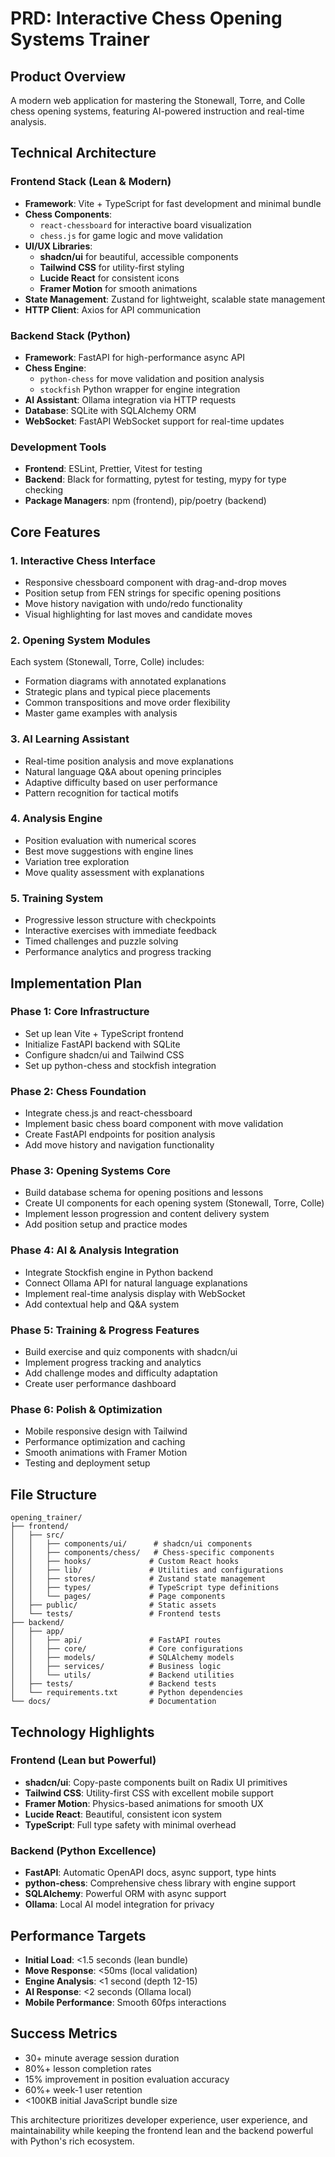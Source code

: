 # PRD: Interactive Chess Opening Systems Trainer

## Product Overview
A modern web application for mastering the Stonewall, Torre, and Colle chess opening systems, featuring AI-powered instruction and real-time analysis.

## Technical Architecture

### Frontend Stack (Lean & Modern)
- **Framework**: Vite + TypeScript for fast development and minimal bundle
- **Chess Components**: 
  - `react-chessboard` for interactive board visualization
  - `chess.js` for game logic and move validation
- **UI/UX Libraries**: 
  - **shadcn/ui** for beautiful, accessible components
  - **Tailwind CSS** for utility-first styling
  - **Lucide React** for consistent icons
  - **Framer Motion** for smooth animations
- **State Management**: Zustand for lightweight, scalable state management
- **HTTP Client**: Axios for API communication

### Backend Stack (Python)
- **Framework**: FastAPI for high-performance async API
- **Chess Engine**: 
  - `python-chess` for move validation and position analysis
  - `stockfish` Python wrapper for engine integration
- **AI Assistant**: Ollama integration via HTTP requests
- **Database**: SQLite with SQLAlchemy ORM
- **WebSocket**: FastAPI WebSocket support for real-time updates

### Development Tools
- **Frontend**: ESLint, Prettier, Vitest for testing
- **Backend**: Black for formatting, pytest for testing, mypy for type checking
- **Package Managers**: npm (frontend), pip/poetry (backend)

## Core Features

### 1. Interactive Chess Interface
- Responsive chessboard component with drag-and-drop moves
- Position setup from FEN strings for specific opening positions
- Move history navigation with undo/redo functionality
- Visual highlighting for last moves and candidate moves

### 2. Opening System Modules
Each system (Stonewall, Torre, Colle) includes:
- Formation diagrams with annotated explanations
- Strategic plans and typical piece placements  
- Common transpositions and move order flexibility
- Master game examples with analysis

### 3. AI Learning Assistant
- Real-time position analysis and move explanations
- Natural language Q&A about opening principles
- Adaptive difficulty based on user performance
- Pattern recognition for tactical motifs

### 4. Analysis Engine
- Position evaluation with numerical scores
- Best move suggestions with engine lines
- Variation tree exploration
- Move quality assessment with explanations

### 5. Training System
- Progressive lesson structure with checkpoints
- Interactive exercises with immediate feedback
- Timed challenges and puzzle solving
- Performance analytics and progress tracking

## Implementation Plan

### Phase 1: Core Infrastructure
- Set up lean Vite + TypeScript frontend
- Initialize FastAPI backend with SQLite
- Configure shadcn/ui and Tailwind CSS
- Set up python-chess and stockfish integration

### Phase 2: Chess Foundation
- Integrate chess.js and react-chessboard
- Implement basic chess board component with move validation
- Create FastAPI endpoints for position analysis
- Add move history and navigation functionality

### Phase 3: Opening Systems Core
- Build database schema for opening positions and lessons
- Create UI components for each opening system (Stonewall, Torre, Colle)
- Implement lesson progression and content delivery system
- Add position setup and practice modes

### Phase 4: AI & Analysis Integration
- Integrate Stockfish engine in Python backend
- Connect Ollama API for natural language explanations
- Implement real-time analysis display with WebSocket
- Add contextual help and Q&A system

### Phase 5: Training & Progress Features
- Build exercise and quiz components with shadcn/ui
- Implement progress tracking and analytics
- Add challenge modes and difficulty adaptation
- Create user performance dashboard

### Phase 6: Polish & Optimization
- Mobile responsive design with Tailwind
- Performance optimization and caching
- Smooth animations with Framer Motion
- Testing and deployment setup

## File Structure
```
opening_trainer/
├── frontend/
│   ├── src/
│   │   ├── components/ui/      # shadcn/ui components
│   │   ├── components/chess/   # Chess-specific components
│   │   ├── hooks/             # Custom React hooks
│   │   ├── lib/               # Utilities and configurations
│   │   ├── stores/            # Zustand state management
│   │   ├── types/             # TypeScript type definitions
│   │   └── pages/             # Page components
│   ├── public/                # Static assets
│   └── tests/                 # Frontend tests
├── backend/
│   ├── app/
│   │   ├── api/               # FastAPI routes
│   │   ├── core/              # Core configurations
│   │   ├── models/            # SQLAlchemy models
│   │   ├── services/          # Business logic
│   │   └── utils/             # Backend utilities
│   ├── tests/                 # Backend tests
│   └── requirements.txt       # Python dependencies
└── docs/                      # Documentation
```

## Technology Highlights

### Frontend (Lean but Powerful)
- **shadcn/ui**: Copy-paste components built on Radix UI primitives
- **Tailwind CSS**: Utility-first CSS with excellent mobile support
- **Framer Motion**: Physics-based animations for smooth UX
- **Lucide React**: Beautiful, consistent icon system
- **TypeScript**: Full type safety with minimal overhead

### Backend (Python Excellence)
- **FastAPI**: Automatic OpenAPI docs, async support, type hints
- **python-chess**: Comprehensive chess library with engine support
- **SQLAlchemy**: Powerful ORM with async support
- **Ollama**: Local AI model integration for privacy

## Performance Targets
- **Initial Load**: <1.5 seconds (lean bundle)
- **Move Response**: <50ms (local validation)
- **Engine Analysis**: <1 second (depth 12-15)
- **AI Response**: <2 seconds (Ollama local)
- **Mobile Performance**: Smooth 60fps interactions

## Success Metrics
- 30+ minute average session duration
- 80%+ lesson completion rates  
- 15% improvement in position evaluation accuracy
- 60%+ week-1 user retention
- <100KB initial JavaScript bundle size

This architecture prioritizes developer experience, user experience, and maintainability while keeping the frontend lean and the backend powerful with Python's rich ecosystem.